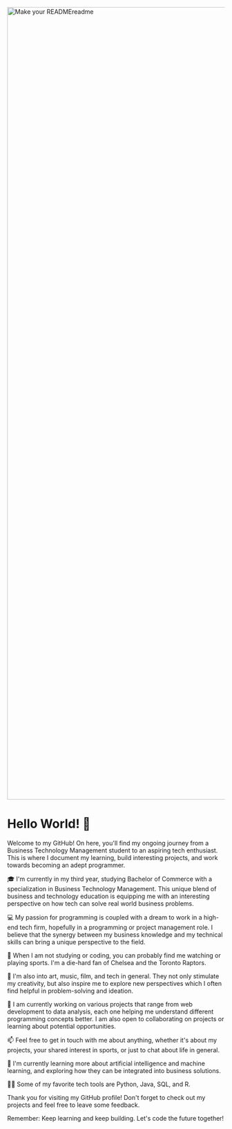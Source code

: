 


<img width="1834" alt="Make your READMEreadme" src="https://github.com/malikkali14/malikkali14/assets/126530790/c5efb83a-f9c5-4f70-8472-5c50459b060a">



<h1>Hello World! 👋</h1> 


Welcome to my GitHub! On here, you'll find my ongoing journey from a Business Technology Management student to an aspiring tech enthusiast. This is where I document my learning, build interesting projects, and work towards becoming an adept programmer.

🎓 I'm currently in my third year, studying Bachelor of Commerce with a specialization in Business Technology Management. This unique blend of business and technology education is equipping me with an interesting perspective on how tech can solve real world business problems.

💻 My passion for programming is coupled with a dream to work in a high-end tech firm, hopefully in a programming or project management role. I believe that the synergy between my business knowledge and my technical skills can bring a unique perspective to the field.

🏀 When I am not studying or coding, you can probably find me watching or playing sports. I'm a die-hard fan of Chelsea and the Toronto Raptors.

🎨 I'm also into art, music, film, and tech in general. They not only stimulate my creativity, but also inspire me to explore new perspectives which I often find helpful in problem-solving and ideation.

🔭 I am currently working on various projects that range from web development to data analysis, each one helping me understand different programming concepts better. I am also open to collaborating on projects or learning about potential opportunities.

📫 Feel free to get in touch with me about anything, whether it's about my projects, your shared interest in sports, or just to chat about life in general.

🌱 I'm currently learning more about artificial intelligence and machine learning, and exploring how they can be integrated into business solutions.

👨‍💻 Some of my favorite tech tools are Python, Java, SQL, and R.

Thank you for visiting my GitHub profile! Don't forget to check out my projects and feel free to leave some feedback.

Remember: Keep learning and keep building. Let's code the future together!
